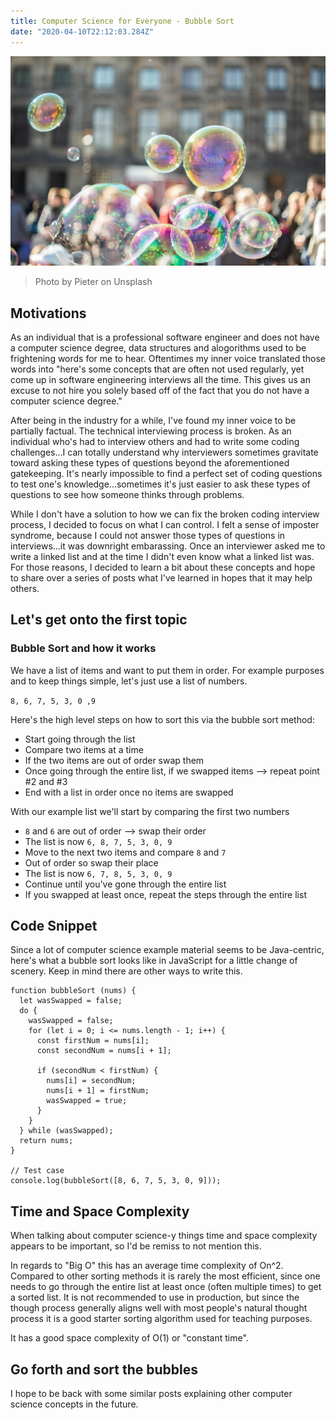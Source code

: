```yaml
---
title: Computer Science for Everyone - Bubble Sort
date: "2020-04-10T22:12:03.284Z"
---
```


![Bubbles](./bubbles.jpg)
>Photo by Pieter on Unsplash

## Motivations
As an individual that is a professional software engineer and does not have a computer science degree, data structures and alogorithms used to be frightening words for me to hear. Oftentimes my inner voice translated those words into "here's some concepts that are often not used regularly, yet come up in software engineering interviews all the time. This gives us an excuse to not hire you solely based off of the fact that you do not have a computer science degree."

After being in the industry for a while, I've found my inner voice to be partially factual. The technical interviewing process is broken. As an individual who's had to interview others and had to write some coding challenges...I can totally understand why interviewers sometimes gravitate toward asking these types of questions beyond the aforementioned gatekeeping. It's nearly impossible to find a perfect set of coding questions to test one's knowledge...sometimes it's just easier to ask these types of questions to see how someone thinks through problems.

While I don't have a solution to how we can fix the broken coding interview process, I decided to focus on what I can control. I felt a sense of imposter syndrome, because I could not answer those types of questions in interviews...it was downright embarassing. Once an interviewer asked me to write a linked list and at the time I didn't even know what a linked list was. For those reasons, I decided to learn a bit about these concepts and hope to share over a series of posts what I've learned in hopes that it may help others.

## Let's get  onto the first topic
### Bubble Sort and how it  works
We have a list of items and want to put them in order. For example purposes and to keep things simple, let's just use a list of numbers.

`8, 6, 7, 5, 3, 0 ,9`

Here's the high level steps on how to sort this via the bubble sort method:
- Start going through the list
- Compare two items at a time
- If the two items are  out of order swap them
- Once going through the entire list, if we swapped items -->  repeat point #2 and #3
- End with a list in order once no items are swapped

With our example list we'll start by comparing the first two numbers
- `8` and `6` are out of order --> swap their order
- The list is now `6, 8, 7, 5, 3, 0, 9`
- Move to  the next two items and compare `8`  and `7`
- Out of  order so swap their place
- The list is now `6, 7, 8, 5, 3, 0, 9`
- Continue until you've gone through the entire list
- If  you swapped at least once, repeat the  steps through the entire list

## Code Snippet
Since a lot of computer science example material seems to be Java-centric, here's  what  a bubble sort looks like in JavaScript for a little change of scenery. Keep in mind there are other ways to write this.
```
function bubbleSort (nums) {
  let wasSwapped = false;
  do {
    wasSwapped = false;
    for (let i = 0; i <= nums.length - 1; i++) {
      const firstNum = nums[i];
      const secondNum = nums[i + 1];

      if (secondNum < firstNum) {
        nums[i] = secondNum;
        nums[i + 1] = firstNum;
        wasSwapped = true;
      }
    }
  } while (wasSwapped);
  return nums;
}

// Test case
console.log(bubbleSort([8, 6, 7, 5, 3, 0, 9]));
```

## Time and Space Complexity
When talking about computer science-y things time and space complexity appears to be important, so I'd be remiss to not mention this.

In regards to "Big O" this has an average time complexity of On^2. Compared to other sorting methods it is  rarely the most efficient, since one needs to go through the entire list at least once (often multiple times) to get a sorted list. It is  not recommended to use in production, but since the though process generally aligns well with most people's natural thought process it is a good starter sorting algorithm used for teaching purposes.

It has a good space complexity of O(1) or "constant time".

## Go forth and sort the bubbles
I hope to be back with some similar posts explaining other computer science concepts in the future.
